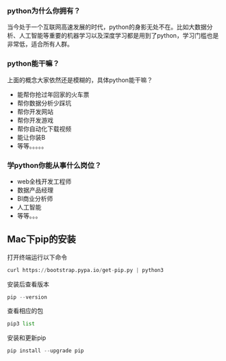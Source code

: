 ### python为什么你拥有？

当今处于一个互联网高速发展的时代，python的身影无处不在。比如大数据分析、人工智能等重要的机器学习以及深度学习都是用到了python，学习门槛也是非常低，适合所有人群。

### python能干嘛？

上面的概念大家依然还是模糊的，具体python能干嘛？

* 能帮你抢过年回家的火车票
* 帮你数据分析少踩坑
* 帮你开发网站
* 帮你开发游戏
* 帮你自动化下载视频
* 能让你装B
* 等等。。。。。

### 学python你能从事什么岗位？

* web全栈开发工程师
* 数据产品经理
* BI商业分析师
* 人工智能
* 等等。。。

## Mac下pip的安装

打开终端运行以下命令

```python
curl https://bootstrap.pypa.io/get-pip.py | python3
```

安装后查看版本

```python
pip --version
```

查看相应的包

```python
pip3 list
```

安装和更新pip

```python
pip install --upgrade pip
```

